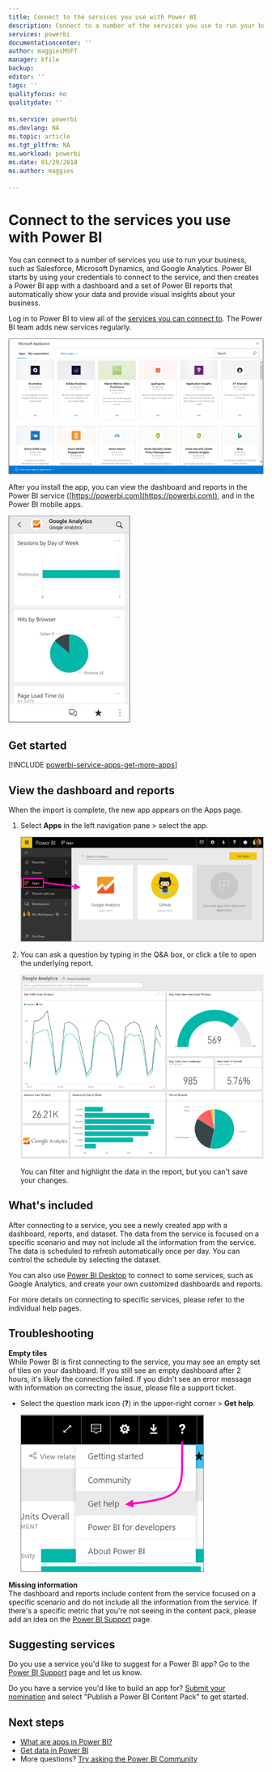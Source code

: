 ```yaml
---
title: Connect to the services you use with Power BI
description: Connect to a number of the services you use to run your business, such as Salesforce, Microsoft Dynamics CRM, and Google Analytics.
services: powerbi
documentationcenter: ''
author: maggiesMSFT
manager: kfile
backup: 
editor: ''
tags: ''
qualityfocus: no
qualitydate: ''

ms.service: powerbi
ms.devlang: NA
ms.topic: article
ms.tgt_pltfrm: NA
ms.workload: powerbi
ms.date: 01/29/2018
ms.author: maggies

---
```

# Connect to the services you use with Power BI
You can connect to a number of services you use to run your business, such as Salesforce, Microsoft Dynamics, and Google Analytics. Power BI starts by using your credentials to connect to the service, and then creates a Power BI app with a dashboard and a set of Power BI reports that automatically show your data and provide visual insights about your business. 

Log in to Power BI to view all of the [services you can connect to](https://app.powerbi.com/getdata/services). The Power BI team adds new services regularly.

![AppSource apps](media/service-connect-to-services/overview.png)

After you install the app, you can view the dashboard and reports in the Power BI service ([https://powerbi.com](https://powerbi.com)), and in the Power BI mobile apps. 

![Google analytics app in the Power BI mobile app](media/service-connect-to-services/power-bi-service-mobile-app-240.png)

## Get started
[!INCLUDE [powerbi-service-apps-get-more-apps](./includes/powerbi-service-apps-get-more-apps.md)]

## View the dashboard and reports
When the import is complete, the new app appears on the Apps page.

1. Select **Apps** in the left navigation pane > select the app.
   
     ![Apps page](media/service-connect-to-services/power-bi-service-apps-open-app.png)
2. You can ask a question by typing in the Q&A box, or click a tile to open the underlying report. 
   
    ![Google Analytics dashboard](media/service-connect-to-services/googleanalytics2.png)
   
    You can filter and highlight the data in the report, but you can't save your changes.

## What's included
After connecting to a service, you see a newly created app with a dashboard, reports, and dataset. The data from the service is focused on a specific scenario and may not include all the information from the service. The data is scheduled to refresh automatically once per day. You can control the schedule by selecting the dataset.

You can also use [Power BI Desktop](desktop-get-the-desktop.md) to connect to some services, such as Google Analytics, and create your own customized dashboards and reports.  

For more details on connecting to specific services, please refer to the individual help pages.

## Troubleshooting
**Empty tiles**  
While Power BI is first connecting to the service, you may see an empty set of tiles on your dashboard. If you still see an empty dashboard after 2 hours, it's likely the connection failed. If you didn't see an error message with information on correcting the issue, please file a support ticket.

* Select the question mark icon (**?**) in the upper-right corner >  **Get help**.
  
    ![Get help icon](media/service-connect-to-services/power-bi-service-get-help.png)

**Missing information**  
The dashboard and reports include content from the service focused on a specific scenario and do not include all the information from the service. If there's a specific metric that you're not seeing in the content pack, please add an idea on the [Power BI Support](https://support.powerbi.com/forums/265200-power-bi) page.

## Suggesting services
Do you use a service you'd like to suggest for a Power BI app? Go to the [Power BI Support](https://support.powerbi.com/forums/265200-power-bi) page and let us know.

Do you have a service you'd like to build an app for? [Submit your nomination](https://azure.microsoft.com/marketplace/programs/certified/apply/) and select "Publish a Power BI Content Pack" to get started.

## Next steps
* [What are apps in Power BI?](service-install-use-apps.md)
* [Get data in Power BI](service-get-data.md)
* More questions? [Try asking the Power BI Community](http://community.powerbi.com/)

